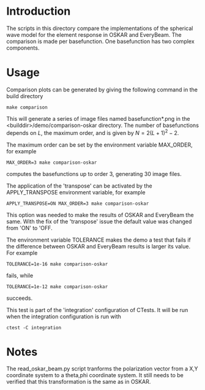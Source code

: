 # Introduction

The scripts in this directory compare the implementations of the spherical wave model for the element response in OSKAR and EveryBeam. The comparison is made per basefunction. One basefunction has two complex components.

# Usage
Comparison plots can be generated by giving the following command in the build directory
```
make comparison
```
This will generate a series of image files named basefunction*.png in the \<builddir\>/demo/comparison-oskar directory. The number of basefunctions depends on $L$, the maximum order, and is given by  $N = 2(L+1)^2-2$.

The maximum order can be set by the environment variable MAX_ORDER, for example
```
MAX_ORDER=3 make comparison-oskar
```
computes the basefunctions up to order 3, generating 30 image files.

The application of the 'transpose' can be activated by the APPLY_TRANSPOSE environment variable, for example
```
APPLY_TRANSPOSE=ON MAX_ORDER=3 make comparison-oskar
```
This option was needed to make the results of OSKAR and EveryBeam the same.
With the fix of the 'transpose' issue the default value was changed from 'ON' to 'OFF.

The environment variable TOLERANCE makes the demo a test that fails if the difference between OSKAR and EveryBeam results is larger its value. For example
```
TOLERANCE=1e-16 make comparison-oskar
```
fails, while
```
TOLERANCE=1e-12 make comparison-oskar
```
succeeds.

This test is part of the 'integration' configuration of CTests. It will be run when the integration configuration is run with
```
ctest -C integration
```


# Notes
The read_oskar_beam.py script tranforms the polarization vector from a X,Y coordinate system to a theta,phi coordinate system. It still needs to be verified that this transformation is the same as in OSKAR.

